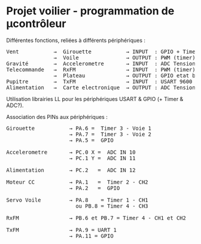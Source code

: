 # Projet voilier - programmation de µcontrôleur 

Différentes fonctions, reliées à différents périphériques :

<pre>
Vent           →  Girouette           → INPUT  : GPIO + Timer incrémental (quadrature signaux + index)
               →  Voile               → OUTPUT : PWM (timer) Periode 20ms et front montant 1 à 2ms
Gravité        →  Accelerometre       → INPUT  : ADC Tension proportionnelle à l'acceleration (mV/G)
Telecommande   →  RxFM                → INPUT  : PWM (timer) entre 1 et 2ms (1.5ms = neutre)
               →  Plateau             → OUTPUT : GPIO etat bas = droite ; etat haut = gauche - Timer alpha pour la rapidité [20,100]% 
Pupitre        →  TxFM                → INPUT  : USART 9600 bauds - Data
Alimentation   →  Carte electronique  → OUTPUT : ADC Tension proportionnel valeur de référence
</pre>

Utilisation librairies LL pour les périphériques USART & GPIO (+ Timer & ADC?).

Association des PINs aux périphériques :

<pre>
Girouette           → PA.6 =  Timer 3 - Voie 1 
                    → PA.7 =  Timer 3 - Voie 2
                    → PA.5 =  GPIO
                    
Accelerometre       → PC.0 X =  ADC IN 10
                    → PC.1 Y =  ADC IN 11
                    
Alimentation        → PC.2   =  ADC IN 12

Moteur CC           → PA.1   =  Timer 2 - CH2
                    → PA.2   =  GPIO

Servo Voile         → PA.8    = Timer 1 - CH1
                      ou PB.8 = Timer 4 - CH3

RxFM                → PB.6 et PB.7 = Timer 4 - CH1 et CH2

TxFM                → PA.9 = UART 1
                    → PA.11 = GPIO
                  


</pre>
